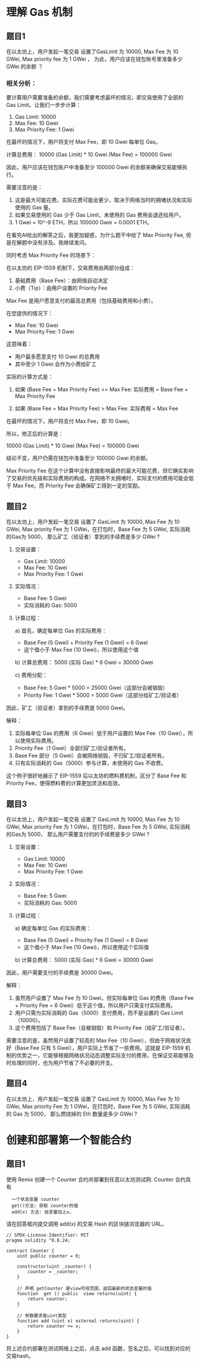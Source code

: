 # 理解 Gas 机制

## 题目1
在以太坊上，用户发起一笔交易 设置了GasLimit 为 10000, Max Fee 为 10 GWei, Max priority fee 为 1 GWei ， 为此，用户应该在钱包账号里准备多少 GWei 的余额 ？

### 相关分析：

要计算用户需要准备的余额，我们需要考虑最坏的情况，即交易使用了全部的 Gas Limit。让我们一步步计算：
1. Gas Limit: 10000
2. Max Fee: 10 Gwei
3. Max Priority Fee: 1 Gwei

在最坏的情况下，用户将支付 Max Fee，即 10 Gwei 每单位 Gas。

计算总费用：
10000 (Gas Limit) * 10 Gwei (Max Fee) = 100000 Gwei

因此，用户应该在钱包账户中准备至少 100000 Gwei 的余额来确保交易能够执行。

需要注意的是：
1. 这是最大可能花费。实际花费可能会更少，取决于网络当时的拥堵状况和实际使用的 Gas 量。
2. 如果交易使用的 Gas 少于 Gas Limit，未使用的 Gas 费用会退还给用户。
3. 1 Gwei = 10^-9 ETH，所以 100000 Gwei = 0.0001 ETH。

在看完AI给出的解答之后，我更加疑惑，为什么题干中给了 Max Priority Fee, 但是在解题中没有涉及。我继续发问。

同时考虑 Max Priority Fee 的场景下：

在以太坊的 EIP-1559 机制下，交易费用由两部分组成：
1. 基础费用（Base Fee）：由网络自动决定
2. 小费（Tip）：由用户设置的 Priority Fee

Max Fee 是用户愿意支付的最高总费用（包括基础费用和小费）。

在您提供的情况下：
- Max Fee: 10 Gwei
- Max Priority Fee: 1 Gwei

这意味着：
- 用户最多愿意支付 10 Gwei 的总费用
- 其中至少 1 Gwei 会作为小费给矿工

实际的计算方式是：

1. 如果 (Base Fee + Max Priority Fee) <= Max Fee:
   实际费用 = Base Fee + Max Priority Fee
   
2. 如果 (Base Fee + Max Priority Fee) > Max Fee:
   实际费用 = Max Fee

在最坏的情况下，用户将支付 Max Fee，即 10 Gwei。

所以，修正后的计算是：

10000 (Gas Limit) * 10 Gwei (Max Fee) = 100000 Gwei

结论不变，用户仍需在钱包中准备至少 100000 Gwei 的余额。

Max Priority Fee 在这个计算中没有直接影响最终的最大可能花费，但它确实影响了交易的优先级和实际费用的构成。在网络不太拥堵时，实际支付的费用可能会低于 Max Fee，而 Priority Fee 会确保矿工得到一定的奖励。


## 题目2
在以太坊上，用户发起一笔交易 设置了 GasLimit 为 10000, Max Fee 为 10 GWei, Max priority Fee 为 1 GWei，在打包时，Base Fee 为 5 GWei, 实际消耗的Gas为 5000， 那么矿工（验证者）拿到的手续费是多少 GWei ?

1. 交易设置：
   - Gas Limit: 10000
   - Max Fee: 10 Gwei
   - Max Priority Fee: 1 Gwei

2. 实际情况：
   - Base Fee: 5 Gwei
   - 实际消耗的 Gas: 5000

3. 计算过程：

   a) 首先，确定每单位 Gas 的实际费用：
      - Base Fee (5 Gwei) + Priority Fee (1 Gwei) = 6 Gwei
      - 这个值小于 Max Fee (10 Gwei)，所以使用这个值

   b) 计算总费用：
      5000 (实际 Gas) * 6 Gwei = 30000 Gwei

   c) 费用分配：
      - Base Fee: 5 Gwei * 5000 = 25000 Gwei（这部分会被销毁）
      - Priority Fee: 1 Gwei * 5000 = 5000 Gwei（这部分给矿工/验证者）

因此，矿工（验证者）拿到的手续费是 5000 Gwei。

解释：
1. 实际每单位 Gas 的费用（6 Gwei）低于用户设置的 Max Fee（10 Gwei），所以使用实际费用。
2. Priority Fee（1 Gwei）全部归矿工/验证者所有。
3. Base Fee 部分（5 Gwei）会被网络销毁，不归矿工/验证者所有。
4. 只有实际消耗的 Gas（5000）参与计算，未使用的 Gas 不收费。

这个例子很好地展示了 EIP-1559 后以太坊的燃料费机制，区分了 Base Fee 和 Priority Fee，使得燃料费的计算更加灵活和高效。


## 题目3
在以太坊上，用户发起一笔交易 设置了 GasLimit 为 10000, Max Fee 为 10 GWei, Max priority Fee 为 1 GWei，在打包时，Base Fee 为 5 GWei, 实际消耗的Gas为 5000， 那么用户需要支付的的手续费是多少 GWei ?

1. 交易设置：
   - Gas Limit: 10000
   - Max Fee: 10 Gwei
   - Max Priority Fee: 1 Gwei

2. 实际情况：
   - Base Fee: 5 Gwei
   - 实际消耗的 Gas: 5000

3. 计算过程：

   a) 确定每单位 Gas 的实际费用：
      - Base Fee (5 Gwei) + Priority Fee (1 Gwei) = 6 Gwei
      - 这个值小于 Max Fee (10 Gwei)，所以使用这个实际值

   b) 计算总费用：
      5000 (实际 Gas) * 6 Gwei = 30000 Gwei

因此，用户需要支付的手续费是 30000 Gwei。

解释：
1. 虽然用户设置了 Max Fee 为 10 Gwei，但实际每单位 Gas 的费用（Base Fee + Priority Fee = 6 Gwei）低于这个值，所以用户只需支付实际费用。
2. 用户只需为实际消耗的 Gas（5000）支付费用，而不是设置的 Gas Limit（10000）。
3. 这个费用包括了 Base Fee（会被销毁）和 Priority Fee（给矿工/验证者）。

需要注意的是，虽然用户设置了较高的 Max Fee（10 Gwei），但由于网络状况良好（Base Fee 只有 5 Gwei），用户实际上节省了一些费用。这就是 EIP-1559 机制的优势之一，它能够根据网络状况动态调整实际支付的费用，在保证交易能够及时处理的同时，也为用户节省了不必要的开支。


## 题目4
在以太坊上，用户发起一笔交易 设置了 GasLimit 为 10000, Max Fee 为 10 GWei, Max priority Fee 为 1 GWei，在打包时，Base Fee 为 5 GWei, 实际消耗的 Gas 为 5000， 那么燃烧掉的 Eth 数量是多少 GWei ?


# 创建和部署第一个智能合约

## 题目1

使用 Remix 创建一个 Counter 合约并部署到任意以太坊测试网:
Counter 合约具有

```
  一个状态变量 counter
  get()方法: 获取 counter的值
  add(x) 方法: 给变量加上x。
```

请在回答框内提交调用 add(x) 的交易 Hash 的区块链浏览器的 URL。

```solidity
// SPDX-License-Identifier: MIT
pragma solidity ^0.8.24;

contract Counter {
    uint public counter = 0;

    constructor(uint _counter) {
        counter = _counter;
    }

    // 声明 getCounter 是view可视范围，返回最新的状态变量的值
    function  get () public  view returns(uint) {
        return counter;
    }

    // 参数要求是uint类型
    function add (uint x) external returns(uint) {
        return counter += x;
    }
}
```

将上述合约部署在测试网络上之后，点击 add 函数，签名之后，可以找到对应的交易hash。




